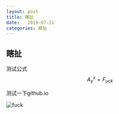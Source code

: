 ```yaml
---
layout: post
title: 瞎扯
date:   2019-07-21
categories: 瞎扯
---
```


## 瞎扯

测试公式
$$
A^x_y = F_{uck}
$$


测试一下github.io

![fuck](assets/2019-07-21瞎扯/fuck.png)